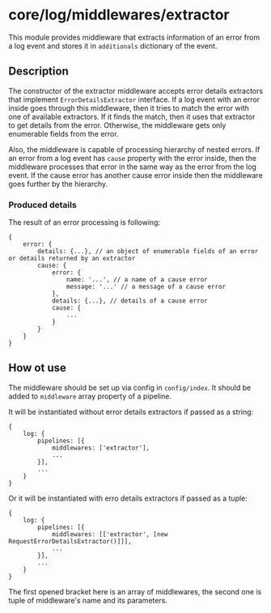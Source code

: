 # core/log/middlewares/extractor

This module provides middleware that extracts information of an error from a log event and stores it in `additionals`
dictionary of the event.

## Description

The constructor of the extractor middleware accepts error details extractors that implement `ErrorDetailsExtractor`
interface. If a log event with an error inside goes through this middleware, then it tries to match the error with
one of available extractors. If it finds the match, then it uses that extractor to get details from the error. Otherwise,
the middleware gets only enumerable fields from the error.

Also, the middleware is capable of processing hierarchy of nested errors. If an error from a log event has `cause`
property with the error inside, then the middleware processes that error in the same way as the error from the log event.
If the cause error has another cause error inside then the middleware goes further by the hierarchy.

### Produced details

The result of an error processing is following:

```
{
    error: {
        details: {...}, // an object of enumerable fields of an error or details returned by an extractor
        cause: {
            error: {
                name: '...', // a name of a cause error
                message: '...' // a message of a cause error
            },
            details: {...}, // details of a cause error
            cause: {
                ...
            }
        }
    }
}
```

## How ot use

The middleware should be set up via config in `config/index`. It should be added to `middleware` array property of a
pipeline.

It will be instantiated without error details extractors if passed as a string:

```(typescript)
{
    log: {
        pipelines: [{
            middlewares: ['extractor'],
            ...
        }],
        ...
    }
}
```

Or it will be instantiated with erro details extractors if passed as a tuple:

```(typescript)
{
    log: {
        pipelines: [{
            middlewares: [['extractor', [new RequestErrorDetailsExtractor()]]],
            ...
        }],
        ...
    }
}
```

The first opened bracket here is an array of middlewares, the second one is tuple of middleware's name and its parameters.
